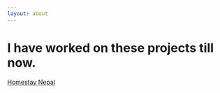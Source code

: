 ```yaml
---
layout: about
---
```


# I have worked on these projects till now.

[Homestay Nepal](https://github.com/aadeshere1/homestay_nepal)
